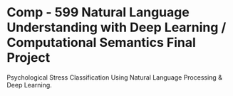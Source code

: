 # Comp - 599 Natural Language Understanding with Deep Learning / Computational Semantics Final Project
Psychological Stress Classification Using Natural Language Processing & Deep Learning.

